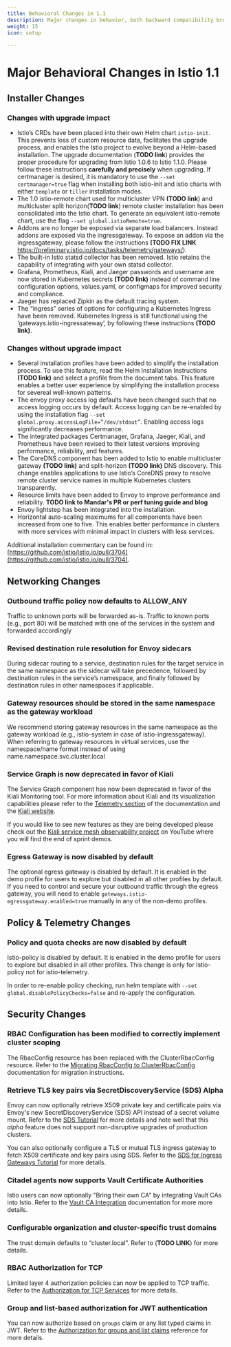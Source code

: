 ```yaml
---
title: Behavioral Changes in 1.1
description: Major changes in behavior, both backward compatibility breaking and non, in Istio 1.1.
weight: 15
icon: setup

---
```


# Major Behavioral Changes in Istio 1.1

## Installer Changes

### Changes with upgrade impact

- Istio’s CRDs have been placed into their own Helm chart `istio-init`.  This prevents loss of custom resource data, facilitates the upgrade process, and enables the Istio project to evolve beyond a Helm-based installation.  The upgrade documentation (**TODO link**) provides the proper procedure for upgrading from Istio 1.0.6 to Istio 1.1.0.  Please follow these instructions **carefully and precisely** when upgrading.  If certmanager is desired, it is mandatory to use the `--set certmanager=true` flag when installing both istio-init and istio charts with either `template` or `tiller` installation modes.
- The 1.0 istio-remote chart used for multicluster VPN **(TODO link**) and multicluster split horizon(**TODO link**) remote cluster installation has been consolidated into the Istio chart.  To generate an equivalent istio-remote chart, use the flag `--set global.istioRemote=true`.
- Addons are no longer be exposed via separate load balancers.  Instead addons are exposed via the ingressgateway.  To expose an addon via the ingressgateway, please follow the instructions **(TODO FIX LINK** <https://preliminary.istio.io/docs/tasks/telemetry/gateways/>).
- The built-in Istio statsd collector has been removed.  Istio retains the capability of integrating with your own statsd collector.
- Grafana, Prometheus, Kiali, and Jaeger passwords and username are now stored in Kubernetes secrets **(TODO link)** instead of command line configuration options, values.yaml, or configmaps for improved security and compliance.
- Jaeger has replaced Zipkin as the default tracing system.
- The “ingress” series of options for configuring a Kubernetes Ingress have been removed.  Kubernetes Ingress is still functional using the ‘gateways.istio-ingressateway’, by following these instructions **(TODO link)**.

### Changes without upgrade impact

- Several installation profiles have been added to simplify the installation process.  To use this feature, read the Helm Installation Instructions **(TODO link)** and select a profile from the document tabs.  This feature enables a better user experience by simplifying the installation process for severeal well-known patterns.
- The envoy proxy access log defaults have been changed such that no access logging occurs by default.  Access logging can be re-enabled by using the installation flag `--set global.proxy.accessLogFile=”/dev/stdout”`.  Enabling access logs significantly decreases performance.
- The integrated packages Certmanager, Grafana, Jaeger, Kiali, and Prometheus have been revised to their latest versions improving performance, reliability, and features.
- The CoreDNS component has been added to Istio to enable multicluster gateway **(TODO link)** and split-horizon **(TODO link)** DNS discovery.  This change enables applications to use Istio’s CoreDNS proxy to resolve remote cluster service names in multiple Kubernetes clusters transparently.
- Resource limits have been added to Envoy to improve performance and reliability.  **TODO link to Mandar's PR or perf tuning guide and blog**
- Envoy lightstep has been integrated into the installation.
- Horizontal auto-scaling maximums for all components have been increased from one to five.  This enables better performance in clusters with more services with minimal impact in clusters with less services.

Additional installation commentary can be found in: [https://github.com/istio/istio.io/pull/3704](https://github.com/istio/istio.io/pull/3704).

## Networking Changes

### Outbound traffic policy now defaults to ALLOW_ANY 

Traffic to unknown ports will be forwarded as-is. Traffic to known ports (e.g., port 80) will be matched with one of the services in the system and forwarded accordingly

### Revised destination rule resolution for Envoy sidecars

During sidecar routing to a service, destination rules for the target service in the same namespace as the sidecar will take precedence, followed by destination rules in the service’s namespace, and finally followed by destination rules in other namespaces if applicable.

### Gateway resources should be stored in the same namespace as the gateway workload

We recommend storing gateway resources in the same namespace as the gateway workload (e.g., istio-system in case of istio-ingressgateway).  When referring to gateway resources in virtual services, use the namespace/name format instead of using name.namespace.svc.cluster.local

### Service Graph is now deprecated in favor of Kiali

The Service Graph component has now been deprecated in favor of the Kiali Monitoring tool.  For more information about Kiali and its visualization capabilities please refer to the [Telemetry section](https://istio.io/docs/tasks/telemetry/) of the documentation and the [Kiali website](https://www.kiali.io/).

If you would like to see new features as they are being developed please check out the [Kiali service mesh observability project](https://www.youtube.com/channel/UCcm2NzDN_UCZKk2yYmOpc5w) on YouTube where you will find the end of sprint demos.

### Egress Gateway is now disabled by default

The optional egress gateway is disabled by default.  It is enabled in the demo profile for users to explore but disabled in all other profiles by default.  If you need to control and secure your outbound traffic through the egress gateway, you will need to enable `gateways.istio-egressgateway.enabled=true` manually in any of the non-demo profiles. 

## Policy & Telemetry Changes

### Policy and quota checks are now disabled by default

Istio-policy is disabled by default.  It is enabled in the demo profile for users to explore but disabled in all other profiles.  This change is only for Istio-policy not for istio-telemetry.

In order to re-enable policy checking, run helm template with `--set global.disablePolicyChecks=false` and re-apply the configuration.

## Security Changes

### RBAC Configuration has been modified to correctly implement cluster scoping

The RbacConfig resource has been replaced with the ClusterRbacConfig resource.   Refer to the [Migrating RbacConfig to ClusterRbacConfig](https://preliminary.istio.io/docs/setup/kubernetes/upgrade/#migrating-from-rbacconfig-to-clusterrbacconfig) documentation for migration instructions.

### Retrieve TLS key pairs via SecretDiscoveryService (SDS) Alpha

Envoy can now optionally retrieve X509 private key and certificate pairs via Envoy's new SecretDiscoveryService (SDS) API instead of a secret volume mount.    Refer to the [SDS Tutorial](https://preliminary.istio.io/docs/tasks/security/auth-sds/) for more details and note well that this *alpha* feature does not support non-disruptive upgrades of production clusters.

You can also optionally configure a TLS or mutual TLS ingress gateway to fetch X509 certificate and key pairs using SDS.   Refer to the [SDS for Ingress Gateways Tutorial](https://preliminary.istio.io/docs/tasks/traffic-management/secure-ingress/sds/) for more details.

### Citadel agents now supports Vault Certificate Authorities

Istio users can now optionally "Bring their own CA" by integrating Vault CAs into Istio.  Refer to the [Vault CA Integration](https://preliminary.istio.io/docs/tasks/security/vault-ca/) documentation for more more details.

### Configurable organization and cluster-specific trust domains

The trust domain defaults to “cluster.local”.  Refer to (**TODO LINK**) for more details.

### RBAC Authorization for TCP

Limited layer 4 authorization policies can now be applied to TCP traffic.   Refer to the [Authorization for TCP Services](https://preliminary.istio.io/docs/tasks/security/authz-tcp/) for more details.

### Group and list-based authorization for JWT authentication

You can now authorize based on `groups` claim or any list typed claims in JWT.  Refer to the [Authorization for groups and list claims](https://preliminary.istio.io/docs/tasks/security/rbac-groups/) reference for more details.